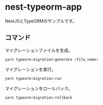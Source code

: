 # nest-typeorm-app
NestJSとTypeORMのサンプルです。

## コマンド
マイグレーションファイルを生成。

```sh
yarn typeorm:migration:generate <file_name>
```

マイグレーションを実行。

```sh
yarn typeorm:migration:run
```

マイグレーションをロールバック。

```sh
yarn typeorm:migration:rollback
```

